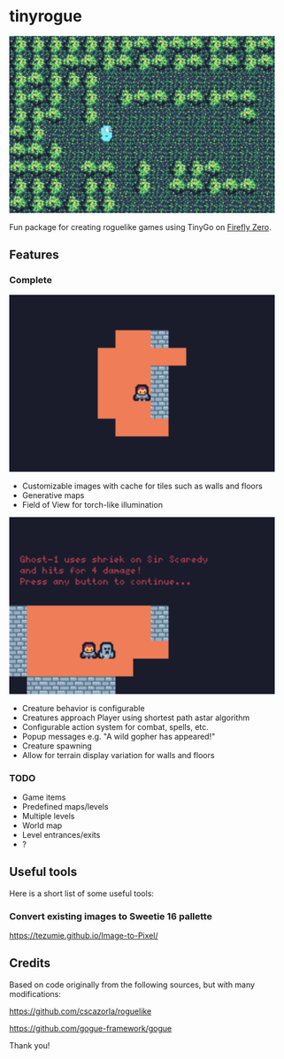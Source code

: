# tinyrogue

<img src="./images/hello.png" alt="hello example screenshot" width="480"/>

Fun package for creating roguelike games using TinyGo on [Firefly Zero](https://fireflyzero.com/).

## Features

### Complete

<img src="./images/ghost.png" alt="ghost example screenshot" width="480"/>

- Customizable images with cache for tiles such as walls and floors
- Generative maps
- Field of View for torch-like illumination

<img src="./images/ghost-combat.png" alt="ghost example screenshot" width="480"/>

- Creature behavior is configurable
- Creatures approach Player using shortest path astar algorithm
- Configurable action system for combat, spells, etc.
- Popup messages e.g. "A wild gopher has appeared!"
- Creature spawning
- Allow for terrain display variation for walls and floors

### TODO

- Game items
- Predefined maps/levels
- Multiple levels
- World map
- Level entrances/exits
- ?

## Useful tools

Here is a short list of some useful tools:

### Convert existing images to Sweetie 16 pallette
https://tezumie.github.io/Image-to-Pixel/

## Credits

Based on code originally from the following sources, but with many modifications:

https://github.com/cscazorla/roguelike

https://github.com/gogue-framework/gogue

Thank you!
